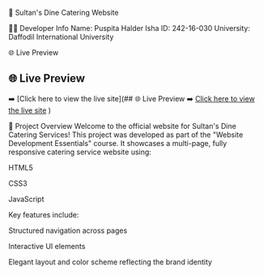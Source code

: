 🌟 Sultan's Dine Catering Website

👨‍💻 Developer Info
Name: Puspita Halder Isha
ID: 242-16-030
University: Daffodil International University

🌐 Live Preview
## 🌐 Live Preview
➡️ [Click here to view the live site](## 🌐 Live Preview
➡️ [Click here to view the live site](https://sultansdine.vercel.app)
)


📜 Project Overview
Welcome to the official website for Sultan's Dine Catering Services!
This project was developed as part of the "Website Development Essentials" course.
It showcases a multi-page, fully responsive catering service website using:

HTML5

CSS3

JavaScript

Key features include:

Structured navigation across pages

Interactive UI elements

Elegant layout and color scheme reflecting the brand identity

